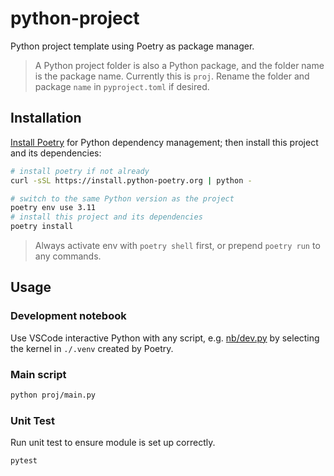 # python-project

Python project template using Poetry as package manager.

> A Python project folder is also a Python package, and the folder name is the package name. Currently this is `proj`. Rename the folder and package `name` in `pyproject.toml` if desired.

## Installation

[Install Poetry](https://python-poetry.org/docs/#installing-with-the-official-installer) for Python dependency management; then install this project and its dependencies:

```bash
# install poetry if not already
curl -sSL https://install.python-poetry.org | python -

# switch to the same Python version as the project
poetry env use 3.11
# install this project and its dependencies
poetry install
```

> Always activate env with `poetry shell` first, or prepend `poetry run` to any commands.

## Usage

### Development notebook

Use VSCode interactive Python with any script, e.g. [nb/dev.py](./nb/dev.py) by selecting the kernel in `./.venv` created by Poetry.

### Main script

```bash
python proj/main.py
```

### Unit Test

Run unit test to ensure module is set up correctly.

```bash
pytest
```
